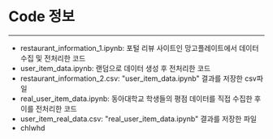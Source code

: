 # Code 정보

---
* restaurant_information_1.ipynb: 포털 리뷰 사이트인 망고플레이트에서 데이터 수집 및 전처리한 코드 
* user_item_data.ipynb: 랜덤으로 데이터 생성 후 전처리한 코드
* restaurant_information_2.csv: "user_item_data.ipynb" 결과를 저장한 csv파일 
* real_user_item_data.ipynb: 동아대학교 학생들의 평점 데이터를 직접 수집한 후 이를 전처리한 코드
* user_item_real_data.csv: "real_user_item_data.ipynb" 결과를 저장한 파일 
* chlwhd
